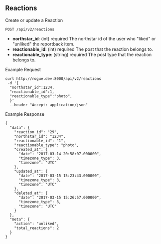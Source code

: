 ## Reactions

Create or update a Reaction 

```
POST /api/v2/reactions
```
  - **northstar_id**: (int) required
    The northstar id of the user who "liked" or "unliked" the reportback item. 
  - **reactionable_id**: (int) required 
    The post that the reaction belongs to. 
  - **reactionable_type**: (string) required
    The post type that the reaction belongs to.
    
Example Request
```
curl http://rogue.dev:8000/api/v2/reactions
 -d '{
  "northstar_id":1234,
  "reactionable_id":1,
  "reactionable_type":"photo",
  }'
  --header "Accept: application/json"
```
Example Response 
```
{
  "data": {
    "reaction_id": "29",
    "northstar_id": "1234",
    "reactionable_id": "1",
    "reactionable_type": "photo",
    "created_at": {
      "date": "2017-03-14 20:58:07.000000",
      "timezone_type": 3,
      "timezone": "UTC"
    },
    "updated_at": {
      "date": "2017-03-15 15:23:43.000000",
      "timezone_type": 3,
      "timezone": "UTC"
    },
    "deleted_at": {
      "date": "2017-03-15 15:26:57.000000",
      "timezone_type": 3,
      "timezone": "UTC"
    }
  },
  "meta": {
    "action": "unliked",
    "total_reactions": 2
  }
}
```
